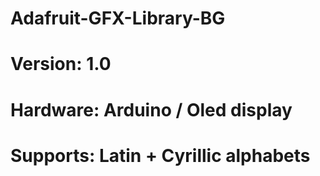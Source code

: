 # Adafruit-GFX-Library-BG
# Version: 1.0
# Hardware: Arduino / Oled display
# Supports: Latin + Cyrillic alphabets
